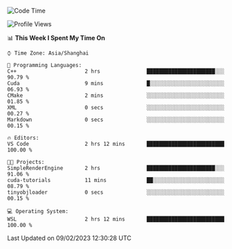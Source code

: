 <!--START_SECTION:waka-->
![Code Time](http://img.shields.io/badge/Code%20Time-624%20hrs%202%20mins-blue)

![Profile Views](http://img.shields.io/badge/Profile%20Views-2-blue)

📊 **This Week I Spent My Time On** 

```text
⌚︎ Time Zone: Asia/Shanghai

💬 Programming Languages: 
C++                      2 hrs               ██████████████████████░░░   90.79 % 
Cuda                     9 mins              █░░░░░░░░░░░░░░░░░░░░░░░░   06.93 % 
CMake                    2 mins              ░░░░░░░░░░░░░░░░░░░░░░░░░   01.85 % 
XML                      0 secs              ░░░░░░░░░░░░░░░░░░░░░░░░░   00.27 % 
Markdown                 0 secs              ░░░░░░░░░░░░░░░░░░░░░░░░░   00.15 % 

🔥 Editors: 
VS Code                  2 hrs 12 mins       █████████████████████████   100.00 % 

🐱‍💻 Projects: 
SimpleRenderEngine       2 hrs               ██████████████████████░░░   91.06 % 
cuda-tutorials           11 mins             ██░░░░░░░░░░░░░░░░░░░░░░░   08.79 % 
tinyobjloader            0 secs              ░░░░░░░░░░░░░░░░░░░░░░░░░   00.15 % 

💻 Operating System: 
WSL                      2 hrs 12 mins       █████████████████████████   100.00 % 

```


 Last Updated on 09/02/2023 12:30:28 UTC
<!--END_SECTION:waka-->